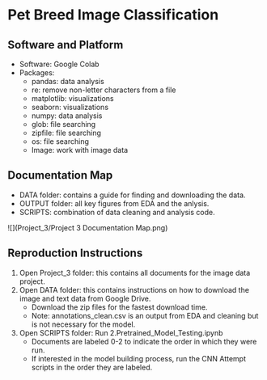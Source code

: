 # Pet Breed Image Classification

## Software and Platform
- Software: Google Colab
- Packages:
  - pandas: data analysis
  - re: remove non-letter characters from a file
  - matplotlib: visualizations
  - seaborn: visualizations
  - numpy: data analysis
  - glob: file searching
  - zipfile: file searching
  - os: file searching
  - Image: work with image data

## Documentation Map
- DATA folder: contains a guide for finding and downloading the data.
- OUTPUT folder: all key figures from EDA and the anlysis.
- SCRIPTS: combination of data cleaning and analysis code.

![](Project_3/Project 3 Documentation Map.png)

## Reproduction Instructions
1. Open Project_3 folder: this contains all documents for the image data project.
2. Open DATA folder: this contains instructions on how to download the image and text data from Google Drive.
     - Download the zip files for the fastest download time.
     - Note: annotations_clean.csv is an output from EDA and cleaning but is not necessary for the model.
4. Open SCRIPTS folder: Run 2.Pretrained_Model_Testing.ipynb
    - Documents are labeled 0-2 to indicate the order in which they were run.
    - If interested in the model building process, run the CNN Attempt scripts in the order they are labeled.
